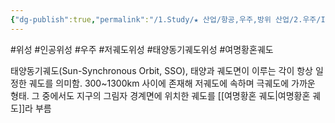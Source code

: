 ```yaml
---
{"dg-publish":true,"permalink":"/1.Study/★ 산업/항공,우주,방위 산업/2.우주/INFO_우주/태양동기궤도 위성/","created":"2024-11-14T20:18:49.119+09:00","updated":"2025-06-03T20:07:21.976+09:00"}
---
```


#위성 #인공위성 #우주 #저궤도위성 #태양동기궤도위성 #여명황혼궤도

태양동기궤도(Sun-Synchronous Orbit, SSO), 태양과 궤도면이 이루는 각이 항상 일정한 궤도를 의미함. 300~1300km 사이에 존재해 저궤도에 속하며 극궤도에 가까운 형태. 그 중에서도 지구의 그림자 경계면에 위치한 궤도를 [[여명황혼 궤도\|여명황혼 궤도]]라 부름